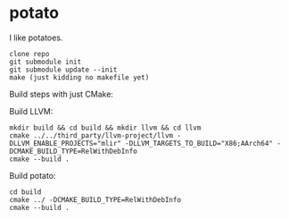 # potato
I like potatoes.

```
clone repo
git submodule init
git submodule update --init
make (just kidding no makefile yet)
```

Build steps with just CMake:

Build LLVM:
```
mkdir build && cd build && mkdir llvm && cd llvm
cmake ../../third_party/llvm-project/llvm -DLLVM_ENABLE_PROJECTS="mlir" -DLLVM_TARGETS_TO_BUILD="X86;AArch64" -DCMAKE_BUILD_TYPE=RelWithDebInfo
cmake --build .
```
Build potato:
```
cd build
cmake ../ -DCMAKE_BUILD_TYPE=RelWithDebInfo
cmake --build .
```
